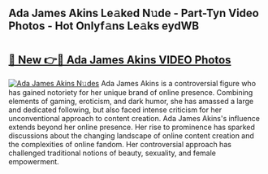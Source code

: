## Ada James Akins Le𝚊ked N𝚞de - Part-Tyn Video Photos - Hot Onlyf𝚊ns Le𝚊ks eydWB

# <h2><a href="http://ac11834.deff.icu/?id=Ada+James+Akins">🔗 New 👉🔴 Ada James Akins VIDEO Photos</a></h2>

[![Ada James Akins N𝚞des](https://i.imgur.com/rIISA9y.gif)](http://ac11834.deff.icu/?id=Ada+James+Akins)
Ada James Akins is a controversial figure who has gained notoriety for her unique brand of online presence. Combining elements of gaming, eroticism, and dark humor, she has amassed a large and dedicated following, but also faced intense criticism for her unconventional approach to content creation. Ada James Akins's influence extends beyond her online presence. Her rise to prominence has sparked discussions about the changing landscape of online content creation and the complexities of online fandom. Her controversial approach has challenged traditional notions of beauty, sexuality, and female empowerment.

